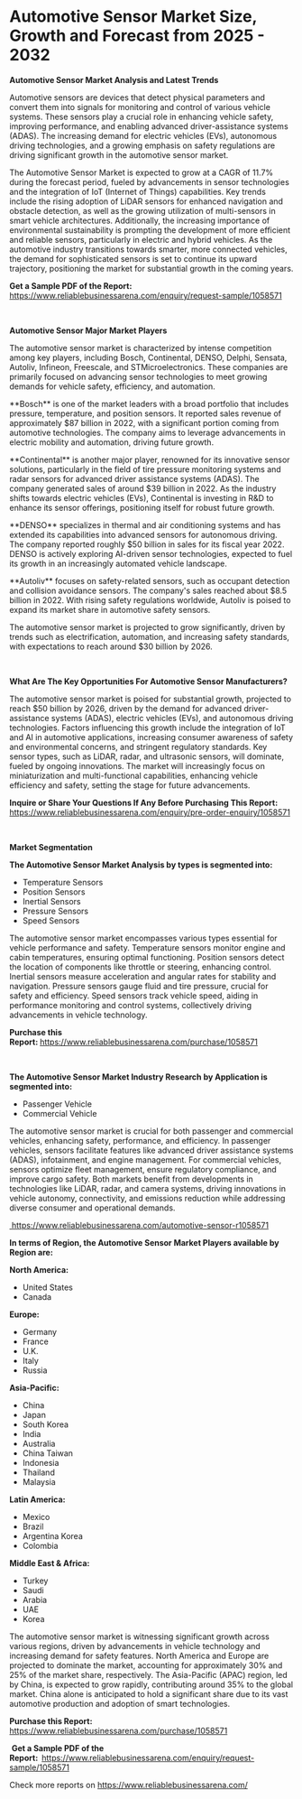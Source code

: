 <p><h1>Automotive Sensor Market Size, Growth and Forecast from 2025 - 2032</h1></p><p><strong>Automotive Sensor Market Analysis and Latest Trends</strong></p>
<p><p>Automotive sensors are devices that detect physical parameters and convert them into signals for monitoring and control of various vehicle systems. These sensors play a crucial role in enhancing vehicle safety, improving performance, and enabling advanced driver-assistance systems (ADAS). The increasing demand for electric vehicles (EVs), autonomous driving technologies, and a growing emphasis on safety regulations are driving significant growth in the automotive sensor market.</p><p>The Automotive Sensor Market is expected to grow at a CAGR of 11.7% during the forecast period, fueled by advancements in sensor technologies and the integration of IoT (Internet of Things) capabilities. Key trends include the rising adoption of LiDAR sensors for enhanced navigation and obstacle detection, as well as the growing utilization of multi-sensors in smart vehicle architectures. Additionally, the increasing importance of environmental sustainability is prompting the development of more efficient and reliable sensors, particularly in electric and hybrid vehicles. As the automotive industry transitions towards smarter, more connected vehicles, the demand for sophisticated sensors is set to continue its upward trajectory, positioning the market for substantial growth in the coming years.</p></p>
<p><strong>Get a Sample PDF of the Report:&nbsp;</strong> <a href="https://www.reliablebusinessarena.com/enquiry/request-sample/1058571?utm_campaign=2039&utm_medium=2&utm_source=Github&utm_content=ia&utm_term=30032025&utm_id=automotive-sensor">https://www.reliablebusinessarena.com/enquiry/request-sample/1058571</a></p>
<p>&nbsp;</p>
<p><strong>Automotive Sensor Major Market Players</strong></p>
<p><p>The automotive sensor market is characterized by intense competition among key players, including Bosch, Continental, DENSO, Delphi, Sensata, Autoliv, Infineon, Freescale, and STMicroelectronics. These companies are primarily focused on advancing sensor technologies to meet growing demands for vehicle safety, efficiency, and automation.</p><p>**Bosch** is one of the market leaders with a broad portfolio that includes pressure, temperature, and position sensors. It reported sales revenue of approximately $87 billion in 2022, with a significant portion coming from automotive technologies. The company aims to leverage advancements in electric mobility and automation, driving future growth.</p><p>**Continental** is another major player, renowned for its innovative sensor solutions, particularly in the field of tire pressure monitoring systems and radar sensors for advanced driver assistance systems (ADAS). The company generated sales of around $39 billion in 2022. As the industry shifts towards electric vehicles (EVs), Continental is investing in R&D to enhance its sensor offerings, positioning itself for robust future growth.</p><p>**DENSO** specializes in thermal and air conditioning systems and has extended its capabilities into advanced sensors for autonomous driving. The company reported roughly $50 billion in sales for its fiscal year 2022. DENSO is actively exploring AI-driven sensor technologies, expected to fuel its growth in an increasingly automated vehicle landscape.</p><p>**Autoliv** focuses on safety-related sensors, such as occupant detection and collision avoidance sensors. The company's sales reached about $8.5 billion in 2022. With rising safety regulations worldwide, Autoliv is poised to expand its market share in automotive safety sensors.</p><p>The automotive sensor market is projected to grow significantly, driven by trends such as electrification, automation, and increasing safety standards, with expectations to reach around $30 billion by 2026.</p></p>
<p>&nbsp;</p>
<p><strong>What Are The Key Opportunities For Automotive Sensor Manufacturers?</strong></p>
<p><p>The automotive sensor market is poised for substantial growth, projected to reach $50 billion by 2026, driven by the demand for advanced driver-assistance systems (ADAS), electric vehicles (EVs), and autonomous driving technologies. Factors influencing this growth include the integration of IoT and AI in automotive applications, increasing consumer awareness of safety and environmental concerns, and stringent regulatory standards. Key sensor types, such as LiDAR, radar, and ultrasonic sensors, will dominate, fueled by ongoing innovations. The market will increasingly focus on miniaturization and multi-functional capabilities, enhancing vehicle efficiency and safety, setting the stage for future advancements.</p></p>
<p><strong>Inquire or Share Your Questions If Any Before Purchasing This Report:</strong> <a href="https://www.reliablebusinessarena.com/enquiry/pre-order-enquiry/1058571?utm_campaign=2039&utm_medium=2&utm_source=Github&utm_content=ia&utm_term=30032025&utm_id=automotive-sensor">https://www.reliablebusinessarena.com/enquiry/pre-order-enquiry/1058571</a></p>
<p>&nbsp;</p>
<p><strong>Market Segmentation</strong></p>
<p><strong>The Automotive Sensor Market Analysis by types is segmented into:</strong></p>
<p><ul><li>Temperature Sensors</li><li>Position Sensors</li><li>Inertial Sensors</li><li>Pressure Sensors</li><li>Speed Sensors</li></ul></p>
<p><p>The automotive sensor market encompasses various types essential for vehicle performance and safety. Temperature sensors monitor engine and cabin temperatures, ensuring optimal functioning. Position sensors detect the location of components like throttle or steering, enhancing control. Inertial sensors measure acceleration and angular rates for stability and navigation. Pressure sensors gauge fluid and tire pressure, crucial for safety and efficiency. Speed sensors track vehicle speed, aiding in performance monitoring and control systems, collectively driving advancements in vehicle technology.</p></p>
<p><strong>Purchase this Report:&nbsp;</strong><a href="https://www.reliablebusinessarena.com/purchase/1058571?utm_campaign=2039&utm_medium=2&utm_source=Github&utm_content=ia&utm_term=30032025&utm_id=automotive-sensor">https://www.reliablebusinessarena.com/purchase/1058571</a></p>
<p>&nbsp;</p>
<p><strong>The Automotive Sensor Market Industry Research by Application is segmented into:</strong></p>
<p><ul><li>Passenger Vehicle</li><li>Commercial Vehicle</li></ul></p>
<p><p>The automotive sensor market is crucial for both passenger and commercial vehicles, enhancing safety, performance, and efficiency. In passenger vehicles, sensors facilitate features like advanced driver assistance systems (ADAS), infotainment, and engine management. For commercial vehicles, sensors optimize fleet management, ensure regulatory compliance, and improve cargo safety. Both markets benefit from developments in technologies like LiDAR, radar, and camera systems, driving innovations in vehicle autonomy, connectivity, and emissions reduction while addressing diverse consumer and operational demands.</p></p>
<p><a href="https://www.reliablebusinessarena.com/automotive-sensor-r1058571?utm_campaign=2039&utm_medium=2&utm_source=Github&utm_content=ia&utm_term=30032025&utm_id=automotive-sensor">&nbsp;https://www.reliablebusinessarena.com/automotive-sensor-r1058571</a></p>
<p><strong>In terms of Region, the Automotive Sensor Market Players available by Region are:</strong></p>
<p>
    <p> <strong> North America: </strong>
        <ul>
            <li>United States</li>
            <li>Canada</li>
        </ul>
        </p> 
    <p> <strong> Europe: </strong>
        <ul>
            <li>Germany</li>
            <li>France</li>
            <li>U.K.</li>
            <li>Italy</li>
            <li>Russia</li>
        </ul>
        </p> 
    <p> <strong> Asia-Pacific: </strong>
        <ul>
            <li>China</li>
            <li>Japan</li>
            <li>South Korea</li>
            <li>India</li>
            <li>Australia</li>
            <li>China Taiwan</li>
            <li>Indonesia</li>
            <li>Thailand</li>
            <li>Malaysia</li>
        </ul>
        </p> 
    <p> <strong> Latin America: </strong>
        <ul>
            <li>Mexico</li>
            <li>Brazil</li>
            <li>Argentina Korea</li>
            <li>Colombia</li>
        </ul>
        </p> 
    <p> <strong> Middle East & Africa: </strong>
        <ul>
            <li>Turkey</li>
            <li>Saudi</li>
            <li>Arabia</li>
            <li>UAE</li>
            <li>Korea</li>
        </ul>
    </p>
    </p>
<p><p>The automotive sensor market is witnessing significant growth across various regions, driven by advancements in vehicle technology and increasing demand for safety features. North America and Europe are projected to dominate the market, accounting for approximately 30% and 25% of the market share, respectively. The Asia-Pacific (APAC) region, led by China, is expected to grow rapidly, contributing around 35% to the global market. China alone is anticipated to hold a significant share due to its vast automotive production and adoption of smart technologies.</p></p>
<p><strong>Purchase this Report: </strong><a href="https://www.reliablebusinessarena.com/purchase/1058571?utm_campaign=2039&utm_medium=2&utm_source=Github&utm_content=ia&utm_term=30032025&utm_id=automotive-sensor">https://www.reliablebusinessarena.com/purchase/1058571</a></p>
<p>&nbsp;<strong>Get a Sample PDF of the Report:&nbsp;&nbsp;</strong><a href="https://www.reliablebusinessarena.com/enquiry/request-sample/1058571?utm_campaign=2039&utm_medium=2&utm_source=Github&utm_content=ia&utm_term=30032025&utm_id=automotive-sensor">https://www.reliablebusinessarena.com/enquiry/request-sample/1058571</a></p>
<p><strong></strong></p>
<p>Check more reports on <a href="https://www.reliablebusinessarena.com/?utm_campaign=2039&utm_medium=2&utm_source=Github&utm_content=ia&utm_term=30032025&utm_id=automotive-sensor">https://www.reliablebusinessarena.com/</a></p>